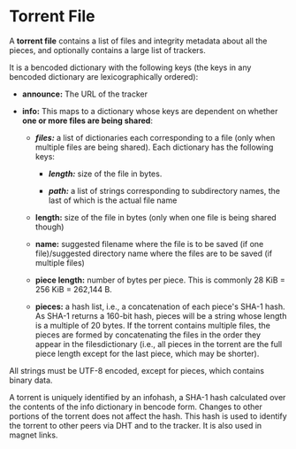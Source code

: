 # Torrent File

A **torrent file** contains a list of files and integrity metadata about all the pieces, and optionally contains a large list of trackers.

It is a bencoded dictionary with the following keys (the keys in any bencoded dictionary are lexicographically ordered):

- **announce:** The URL of the tracker
  
- **info:** This maps to a dictionary whose keys are dependent on whether **one or more files are being shared**:
   - ***files:*** a list of dictionaries each corresponding to a file (only when multiple files are being shared). Each dictionary has the following keys:
     - ***length:*** size of the file in bytes.
  
     - ***path:*** a list of strings corresponding to subdirectory names, the last of which is the actual file name
  

  - **length:** size of the file in bytes (only when one file is being shared though)


  - **name:** suggested filename where the file is to be saved (if one file)/suggested directory name where the files are to be saved (if multiple files)
  
  - **piece length:** number of bytes per piece. This is commonly 28 KiB = 256 KiB = 262,144 B.
  
  - **pieces:** a hash list, i.e., a concatenation of each piece's SHA-1 hash. As SHA-1 returns a 160-bit hash, pieces will be a string whose length is a multiple of 20 bytes. If the torrent contains multiple files, the pieces are formed by concatenating the files in the order they appear in the filesdictionary (i.e., all pieces in the torrent are the full piece length except for the last piece, which may be shorter).
  

All strings must be UTF-8 encoded, except for pieces, which contains binary data.

A torrent is uniquely identified by an infohash, a SHA-1 hash calculated over the contents of the info dictionary in bencode form. Changes to other portions of the torrent does not affect the hash. This hash is used to identify the torrent to other peers via DHT and to the tracker. It is also used in magnet links.